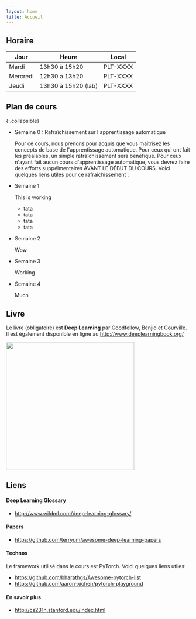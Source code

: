 ```yaml
---
layout: home
title: Accueil
---
```


## Horaire

| Jour     | Heure               | Local    |
|----------|---------------------|----------|
| Mardi    | 13h30 à 15h20       | PLT-XXXX |
| Mercredi | 12h30 à 13h20       | PLT-XXXX |
| Jeudi    | 13h30 à 15h20 (lab) | PLT-XXXX |


## Plan de cours

{:.collapsible}
- Semaine 0 : Rafraîchissement sur l'apprentissage automatique

   Pour ce cours, nous prenons pour acquis que vous maîtrisez les concepts de base de l'apprentissage automatique. Pour ceux qui ont fait les préalables, un simple rafraîchissement sera bénéfique. Pour ceux n'ayant fait aucun cours d'apprentissage automatique, vous devrez faire des efforts suppélmentaires AVANT LE DÉBUT DU COURS. Voici quelques liens utiles pour ce rafraîchissement :



- Semaine 1

  This is working
  
  - tata
  - tata
  - tata
  - tata

- Semaine 2

  Wow 

- Semaine 3

  Working

- Semaine 4

  Much

## Livre
Le livre (obligatoire) est **Deep Learning** par Goodfellow, Benjio et Courville.
Il est également disponible en ligne au <http://www.deeplearningbook.org/>

<img src="https://mitpress.mit.edu/sites/default/files/9780262035613_0.jpg" width="350px">

## Liens

#### Deep Learning Glossary

- <http://www.wildml.com/deep-learning-glossary/>

#### Papers
- <https://github.com/terryum/awesome-deep-learning-papers>

#### Technos
Le framework utilisé dans le cours est PyTorch. Voici quelques liens utiles:

- <https://github.com/bharathgs/Awesome-pytorch-list>
- <https://github.com/aaron-xichen/pytorch-playground>

#### En savoir plus
- <http://cs231n.stanford.edu/index.html>

